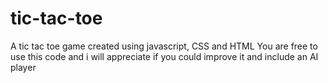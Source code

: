 # tic-tac-toe
A tic tac toe game created using javascript, CSS and HTML
You are free to use this code and i will appreciate if you could improve it 
and include an AI player 
